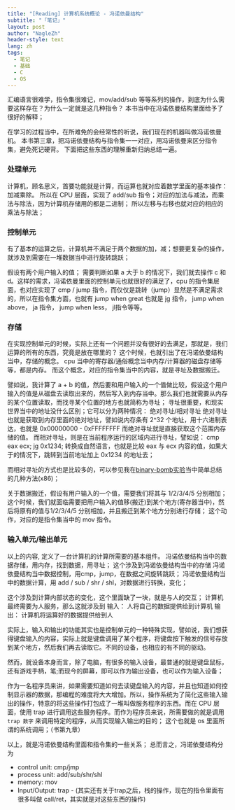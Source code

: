 ```yaml
---
title: "[Reading] 计算机系统概论 - 冯诺依曼结构"
subtitle: "「笔记」"
layout: post
author: "NagleZh"
header-style: text
lang: zh
tags:
  - 笔记
  - 基础
  - C
  - OS
---
```


汇编语言很难学，指令集很难记，mov/add/sub 等等系列的操作，到底为什么需要这样存在？为什么一定就是这几种指令？
本书当中在冯诺依曼结构里面给予了很好的解释； 

在学习的过程当中，在所难免的会经常性的听说，我们现在的机器叫做冯诺依曼机。
本书第三章，把冯诺依曼结构与指令集一一对应，用冯诺依曼来区分指令集，避免死记硬背。
下面把这些东西的理解重新归纳总结一遍。

### 处理单元
计算机，顾名思义，首要功能就是计算，而运算也就对应着数学里面的基本操作： 加减乘除。
所以在 CPU 层面，实现了 add/sub 指令；对应的加法与减法，而乘法与除法，因为计算机存储用的都是二进制；
所以左移与右移也就对应的相应的乘法与除法；

### 控制单元
有了基本的运算之后，计算机并不满足于两个数据的加，减；想要更复杂的操作，就涉及到需要在一堆数据当中进行旋转跳跃；

假设有两个用户输入的值；
需要判断如果 a 大于 b 的情况下，我们就去操作 c 和 d。这样的需求，冯诺依曼里面的控制单元也就很好的满足了，cpu 的指令集层面，也对应实现了 cmp / jump 指令，而仅仅是跳转（jump）显然是不满足需求的，所以在指令集方面，也就有 jump when great 也就是 jg 指令， jump when above， ja 指令， jump when less， jl指令等等。

### 存储

在实现控制单元的时候，实际上还有一个问题并没有很好的去满足，那就是，我们运算的所有的东西，究竟是放在哪里的？
这个时候，也就引出了在冯诺依曼结构当中，存储的概念。
cpu 当中的寄存器/通俗概念当中内存/计算器的磁盘存储等等，都是内存。
而这个概念，对应的指令集当中的内容，就是寻址及数据搬迁。

譬如说，我计算了 a + b 的值，然后要和用户输入的一个值做比较，假设这个用户输入的值是从磁盘去读取出来的，然后写入到内存当中。那么我们也就需要从内存的某个位置读取，而找寻某个位置的地方也就简称为寻址；
寻址很重要，和现实世界当中的地址没什么区别；它可以分为两种情况： 绝对寻址/相对寻址
绝对寻址也就是获取到内存里面的绝对地址，譬如说内存条有 2^32 个地址，用十六进制表达，也就是 0x00000000 - 0xFFFFFFFF
而绝对寻址就是直接获取这个范围内存储的值。
而相对寻址，则是在当前程序运行的区域内进行寻址，譬如说： cmp eax ecx; jg 0x1234; 
转换成自然语言，也就是比较 eax 与 ecx 内容的值，如果大于的情况下，跳转到当前地址加上 0x1234 的地址去；

而相对寻址的方式也是比较多的，可以参见我在[binary-bomb实验](https://github.com/NagleZhang/Binary-Bomb#%E5%AF%BB%E5%9D%80)当中简单总结的几种方法(x86)；

关于数据搬迁，假设有用户输入的一个值，需要我们将其与 1/2/3/4/5 分别相加；
这个时候，我们就面临需要把用户输入的值移(搬迁)到某个地方(寄存器当中)，然后将原有的值与1/2/3/4/5 分别相加，并且搬迁到某个地方分别进行存储；
这个动作，对应的是指令集当中的 mov 指令。

### 输入单元/输出单元
以上的内容, 定义了一台计算机的计算所需要的基本组件。
冯诺依曼结构当中的数据存储，用内存，找到数据，用寻址； 这个涉及到冯诺依曼结构当中的存储
冯诺依曼结构当中数据控制，用cmp，jump，在数据之间旋转跳跃；
冯诺依曼结构当中的数据计算，用 add / sub / shr / shl，对数据进行转换，变化；

这个涉及到计算内部状态的变化，这个里面缺了一块，就是与人的交互；
计算机最终需要为人服务，那么这就涉及到
输入： 人将自己的数据提供给到计算机
输出： 计算机将运算好的数据提供给到人

实际上，输入和输出的功能其实也是控制单元的一种特殊实现，譬如说，我们想获得键盘输入的内容，实际上就是键盘调用了某个程序，将键盘按下触发的信号存放到某个地方，然后我们再去读取它。不同的设备，也相应的有不同的驱动。

然而，就设备本身而言，除了电脑，有很多的输入设备，最普通的就是键盘鼠标，还有游戏手柄，笔;而现今的屏幕，即可以作为输出设备，也可以作为输入设备；

作为一名程序员来讲，如果需要知道如何去读键盘输入的内容，并且也知道如何控制显示器的数据，那编程的难度将大大增加。所以，操作系统为了简化这些输入输出的操作，特意的将这些操作打包成了一堆叫做服务程序的东西。而在 CPU 层面，使用 trap 进行调用这些服务程序。而作为程序员来说，所需要做的就是调用 `trap 数字` 来调用特定的程序，从而实现输入输出的目的；
这个也就是 os 里面所谓的系统调用；（书第九章）

以上，就是冯诺依曼结构里面和指令集的一些关系；
总而言之，冯诺依曼结构分为
- control unit: cmp/jmp 
- process unit: add/sub/shr/shl
- memory: mov
- Input/Output: trap - (其实还有关于trap之后，栈的操作，现在的指令里面有很多叫做 call/ret，其实就是对这些东西的操作)


